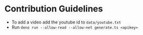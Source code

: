 # Contribution Guidelines

- To add a video add the youtube id to `data/youtube.txt`
- Run `deno run --allow-read --allow-net generate.ts <apikey>`

